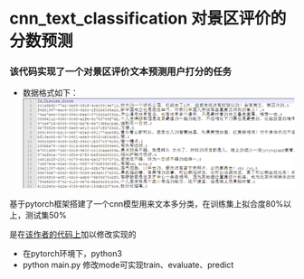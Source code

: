 # cnn_text_classification 对景区评价的分数预测

### 该代码实现了一个对景区评价文本预测用户打分的任务

* 数据格式如下：
![训练数据](https://github.com/xiaoshuangzi/cnn_text_classification/blob/master/image/train.png)

基于pytorch框架搭建了一个cnn模型用来文本多分类，在训练集上拟合度80%以上，测试集50%

是在[该作者的代码上](https://github.com/Shawn1993/cnn-text-classification-pytorch)加以修改实现的

* 在pytorch环境下，python3
* python main.py 修改mode可实现train、evaluate、predict
